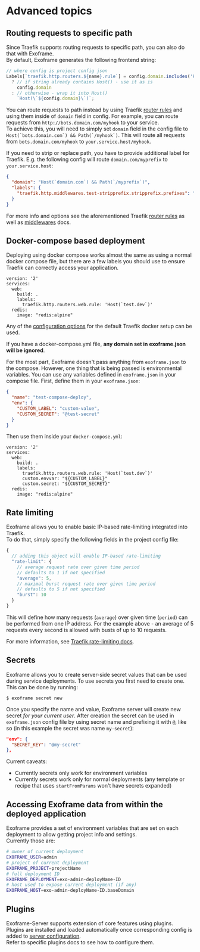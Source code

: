 # Advanced topics

## Routing requests to specific path

Since Traefik supports routing requests to specific path, you can also do that with Exoframe.  
By default, Exoframe generates the following frontend string:

```js
// where config is project config json
Labels[`traefik.http.routers.${name}.rule`] = config.domain.includes('Host(')
  ? // if string already contains Host() - use it as is
    config.domain
  : // otherwise - wrap it into Host()
    `Host(\`${config.domain}\`)`;
```

You can route requests to path instead by using Traefik [router rules](https://docs.traefik.io/routing/routers/#rule) and using them inside of `domain` field in config.
For example, you can route requests from `http://bots.domain.com/myhook` to your service.  
To achieve this, you will need to simply set `domain` field in the config file to `` Host(`bots.domain.com`) && Path(`/myhook`) ``.
This will route all requests from `bots.domain.com/myhook` to `your.service.host/myhook`.

If you need to strip or replace path, you have to provide additional label for Traefik.
E.g. the following config will route `domain.com/myprefix` to `your.service.host`:

```json
{
  "domain": "Host(`domain.com`) && Path(`/myprefix`)",
  "labels": {
    "traefik.http.middlewares.test-stripprefix.stripprefix.prefixes": "/myprefix"
  }
}
```

For more info and options see the aforementioned Traefik [router rules](https://docs.traefik.io/routing/routers/#rule) as well as [middlewares](https://docs.traefik.io/middlewares/overview/) docs.

## Docker-compose based deployment

Deploying using docker compose works almost the same as using a normal docker compose file, but there are a few labels you should use to ensure Traefik can correctly access your application.

    version: '2'
    services:
      web:
        build: .
        labels:
          traefik.http.routers.web.rule: 'Host(`test.dev`)'
      redis:
        image: "redis:alpine"

Any of the [configuration options](https://docs.traefik.io/reference/dynamic-configuration/docker/) for the default Traefik docker setup can be used.

If you have a docker-compose.yml file, **any domain set in exoframe.json will be ignored**.

For the most part, Exoframe doesn't pass anything from `exoframe.json` to the compose.
However, one thing that is being passed is environmental variables.
You can use any variables defined in `exoframe.json` in your compose file.
First, define them in your `exoframe.json`:

```json
{
  "name": "test-compose-deploy",
  "env": {
    "CUSTOM_LABEL": "custom-value",
    "CUSTOM_SECRET": "@test-secret"
  }
}
```

Then use them inside your `docker-compose.yml`:

    version: '2'
    services:
      web:
        build: .
        labels:
          traefik.http.routers.web.rule: 'Host(`test.dev`)'
          custom.envvar: "${CUSTOM_LABEL}"
          custom.secret: "${CUSTOM_SECRET}"
      redis:
        image: "redis:alpine"

## Rate limiting

Exoframe allows you to enable basic IP-based rate-limiting integrated into Traefik.  
To do that, simply specify the following fields in the project config file:

```js
{
  // adding this object will enable IP-based rate-limiting
  "rate-limit": {
    // average request rate over given time period
    // defaults to 1 if not specified
    "average": 5,
    // maximal burst request rate over given time period
    // defaults to 5 if not specified
    "burst": 10
  }
}
```

This will define how many requests (`average`) over given time (`period`) can be performed from one IP address.
For the example above - an average of 5 requests every second is allowed with busts of up to 10 requests.

For more information, see [Traefik rate-limiting docs](https://docs.traefik.io/middlewares/ratelimit/).

## Secrets

Exoframe allows you to create server-side secret values that can be used during service deployments.
To use secrets you first need to create one. This can be done by running:

```
$ exoframe secret new
```

Once you specify the name and value, Exoframe server will create new secret _for your current user_.
After creation the secret can be used in `exoframe.json` config file by using secret name and prefixing it with `@`, like so (in this example the secret was name `my-secret`):

```json
"env": {
  "SECRET_KEY": "@my-secret"
},
```

Current caveats:

- Currently secrets only work for environment variables
- Currently secrets work only for normal deployments (any template or recipe that uses `startFromParams` won't have secrets expanded)

## Accessing Exoframe data from within the deployed application

Exoframe provides a set of environment variables that are set on each deployment to allow getting project info and settings.  
Currently those are:

```bash
# owner of current deployment
EXOFRAME_USER=admin
# project of current deployment
EXOFRAME_PROJECT=projectName
# full deployment ID
EXOFRAME_DEPLOYMENT=exo-admin-deployName-ID
# host used to expose current deployment (if any)
EXOFRAME_HOST=exo-admin-deployName-ID.baseDomain
```

## Plugins

Exoframe-Server supports extension of core features using plugins.  
Plugins are installed and loaded automatically once corresponding config is added to [server configuration](ServerConfiguration.md).  
Refer to specific plugins docs to see how to configure them.
